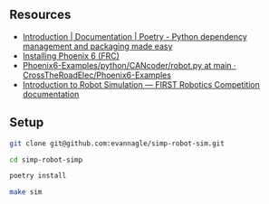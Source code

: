 ## Resources

- [Introduction | Documentation | Poetry - Python dependency management and packaging made easy](https://python-poetry.org/docs/)
- [Installing Phoenix 6 (FRC)](https://pro.docs.ctr-electronics.com/en/stable/docs/installation/installation-frc.html)
- [Phoenix6-Examples/python/CANcoder/robot.py at main · CrossTheRoadElec/Phoenix6-Examples](https://github.com/CrossTheRoadElec/Phoenix6-Examples/blob/main/python/CANcoder/robot.py#L7)
- [Introduction to Robot Simulation — FIRST Robotics Competition documentation](https://docs.wpilib.org/en/stable/docs/software/wpilib-tools/robot-simulation/introduction.html)

## Setup

```bash
git clone git@github.com:evannagle/simp-robot-sim.git

cd simp-robot-simp

poetry install

make sim
```
